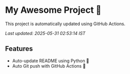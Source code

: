 # My Awesome Project 🚀

This project is automatically updated using GitHub Actions.

_Last updated: 2025-05-31 02:53:14 IST_

## Features
- Auto-update README using Python 🐍
- Auto Git push with GitHub Actions 🤖
